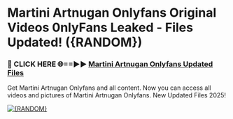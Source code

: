 # Martini Artnugan Onlyfans Original Videos 0nlyFans Leaked - Files Updated! ({RANDOM})

<h3>🔴 CLICK HERE 🌐==►► <a href="https://betterlinks.top/A2PfLJ" rel="nofollow">Martini Artnugan Onlyfans Updated Files</a></h3>

Get Martini Artnugan Onlyfans and all content. Now you can access all videos and pictures of Martini Artnugan Onlyfans. New Updated Files 2025!

[![{RANDOM}](https://i.imgur.com/ppqm5kG.gif)](https://betterlinks.top/A2PfLJ)